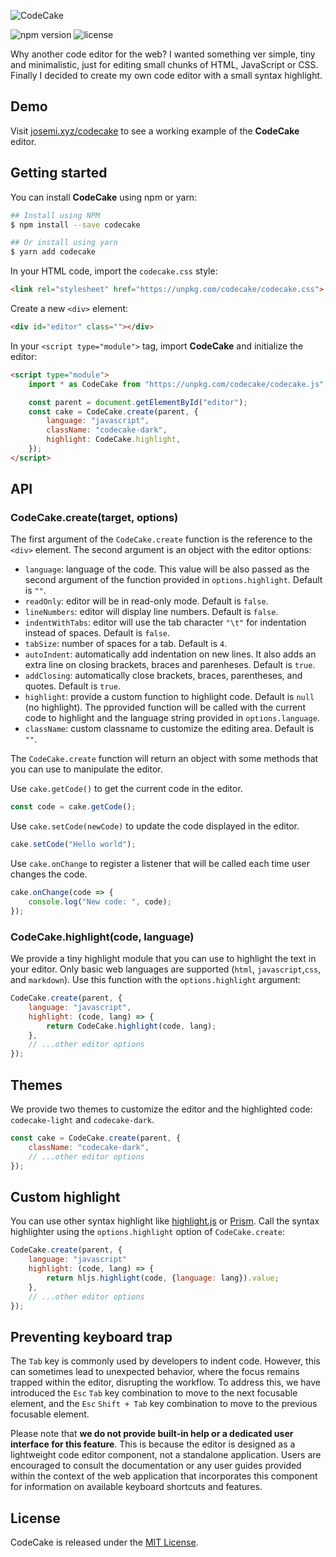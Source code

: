 ![CodeCake](./header.png)


![npm version](https://badgen.net/npm/v/codecake?labelColor=1d2734&color=21bf81)
![license](https://badgen.net/github/license/jmjuanes/codecake?labelColor=1d2734&color=21bf81)

Why another code editor for the web? I wanted something ver simple, tiny and minimalistic, just for editing small chunks of HTML, JavaScript or CSS. Finally I decided to create my own code editor with a small syntax highlight.

## Demo

Visit [josemi.xyz/codecake](https://www.josemi.xyz/codecake) to see a working example of the **CodeCake** editor.

## Getting started

You can install **CodeCake** using npm or yarn:

```bash
## Install using NPM
$ npm install --save codecake

## Or install using yarn
$ yarn add codecake
```

In your HTML code, import the `codecake.css` style:

```html
<link rel="stylesheet" href="https://unpkg.com/codecake/codecake.css">
```

Create a new `<div>` element:

```html
<div id="editor" class=""></div>
```

In your `<script type="module">` tag, import **CodeCake** and initialize the editor:

```html
<script type="module">
    import * as CodeCake from "https://unpkg.com/codecake/codecake.js";

    const parent = document.getElementById("editor");
    const cake = CodeCake.create(parent, {
        language: "javascript",
        className: "codecake-dark",
        highlight: CodeCake.highlight,
    });
</script>
```

## API

### CodeCake.create(target, options)

The first argument of the `CodeCake.create` function is the reference to the `<div>` element. The second argument is an object with the editor options:

- `language`: language of the code. This value will be also passed as the second argument of the function provided in `options.highlight`. Default is `""`.
- `readOnly`: editor will be in read-only mode. Default is `false`.
- `lineNumbers`: editor will display line numbers. Default is `false`.
- `indentWithTabs`: editor will use the tab character `"\t"` for indentation instead of spaces. Default is `false`.
- `tabSize`: number of spaces for a tab. Default is `4`.
- `autoIndent`: automatically add indentation on new lines. It also adds an extra line on closing brackets, braces and parenheses. Default is `true`.
- `addClosing`: automatically close brackets, braces, parentheses, and quotes. Default is `true`.
- `highlight`: provide a custom function to highlight code. Default is `null` (no highlight). The pprovided function will be called with the current code to highlight and the language string provided in `options.language`.
- `className`: custom classname to customize the editing area. Default is `""`.

The `CodeCake.create` function will return an object with some methods that you can use to manipulate the editor.

Use `cake.getCode()` to get the current code in the editor.

```javascript
const code = cake.getCode();
```

Use `cake.setCode(newCode)` to update the code displayed in the editor.

```javascript
cake.setCode("Hello world");
```

Use `cake.onChange` to register a listener that will be called each time user changes the code.

```javascript
cake.onChange(code => {
    console.log("New code: ", code);
});
```

### CodeCake.highlight(code, language)

We provide a tiny highlight module that you can use to highlight the text in your editor. Only basic web languages are supported (`html`, `javascript`,`css`, and `markdown`). Use this function with the `options.highlight` argument:

```javascript
CodeCake.create(parent, {
    language: "javascript",
    highlight: (code, lang) => {
        return CodeCake.highlight(code, lang);
    },
    // ...other editor options
});
```

## Themes

We provide two themes to customize the editor and the highlighted code: `codecake-light` and `codecake-dark`.

```js
const cake = CodeCake.create(parent, {
    className: "codecake-dark",
    // ...other editor options
});
```

## Custom highlight

You can use other syntax highlight like [highlight.js](https://highlightjs.org/) or [Prism](https://prismjs.com/). Call the syntax highlighter using the `options.highlight` option of `CodeCake.create`:

```js
CodeCake.create(parent, {
    language: "javascript"
    highlight: (code, lang) => {
        return hljs.highlight(code, {language: lang}).value;
    },
    // ...other editor options
});
```

## Preventing keyboard trap

The `Tab` key is commonly used by developers to indent code. However, this can sometimes lead to unexpected behavior, where the focus remains trapped within the editor, disrupting the workflow. To address this, we have introduced the `Esc` `Tab` key combination to move to the next focusable element, and the `Esc` `Shift + Tab` key combination to move to the previous focusable element.

Please note that **we do not provide built-in help or a dedicated user interface for this feature**. This is because the editor is designed as a lightweight code editor component, not a standalone application. Users are encouraged to consult the documentation or any user guides provided within the context of the web application that incorporates this component for information on available keyboard shortcuts and features.

## License

CodeCake is released under the [MIT License](./LICENSE).
